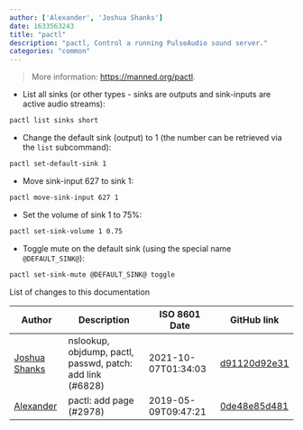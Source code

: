 ```yaml
---
author: ['Alexander', 'Joshua Shanks']
date: 1633563243
title: "pactl"
description: "pactl, Control a running PulseAudio sound server."
categories: "common"
---
```

> More information: <https://manned.org/pactl>.

- List all sinks (or other types - sinks are outputs and sink-inputs are active audio streams):

```bash
pactl list sinks short
```

- Change the default sink (output) to 1 (the number can be retrieved via the `list` subcommand):

```bash
pactl set-default-sink 1
```

- Move sink-input 627 to sink 1:

```bash
pactl move-sink-input 627 1
```

- Set the volume of sink 1 to 75%:

```bash
pactl set-sink-volume 1 0.75
```

- Toggle mute on the default sink (using the special name `@DEFAULT_SINK@`):

```bash
pactl set-sink-mute @DEFAULT_SINK@ toggle
```
List of changes to this documentation


Author | Description | ISO 8601 Date | GitHub link
------|-----|-----|-----
[Joshua Shanks](mailto:jjshanks@gmail.com) | nslookup, objdump, pactl, passwd, patch: add link (#6828) | 2021-10-07T01:34:03 | [d91120d92e31](https://github.com/tldr-pages/tldr/commit/d91120d92e31e12fa2bd5723fb386d9fe05438bf)
[Alexander](mailto:2683344+terminalnode@users.noreply.github.com) | pactl: add page (#2978) | 2019-05-09T09:47:21 | [0de48e85d481](https://github.com/tldr-pages/tldr/commit/0de48e85d48116993af7175c6e2b01f0ae2deec5)


